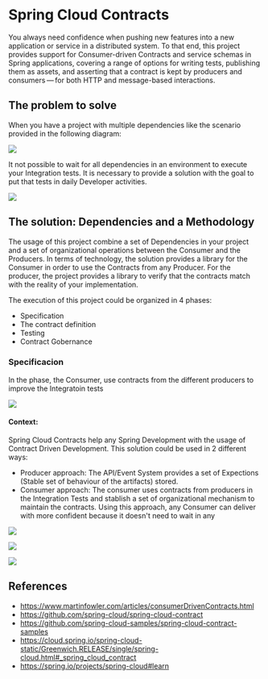# Spring Cloud Contracts

You always need confidence when pushing new features into a new application or service in a distributed system. To that end, this project provides support for Consumer-driven Contracts and service schemas in Spring applications, covering a range of options for writing tests, publishing them as assets, and asserting that a contract is kept by producers and consumers — for both HTTP and message-based interactions.

## The problem to solve

When you have a project with multiple dependencies like the scenario provided in the following diagram:

![](Deps.png)

It not possible to wait for all dependencies in an environment to execute your Integration tests. It is necessary to provide a solution with the goal to put that tests in daily Developer activities.

![](Stubs2.png)

## The solution: Dependencies and a Methodology

The usage of this project combine a set of Dependencies in your project and a set of organizational operations between the Consumer and the Producers. In terms of technology, the solution provides a library for the Consumer in order to use the Contracts from any Producer. For the producer, the project provides a library to verify that the contracts match with the reality of your implementation. 

The execution of this project could be organized in 4 phases:

- Specification
- The contract definition
- Testing
- Contract Gobernance

### Specificacion

In the phase, the Consumer, use contracts from the different producers to improve the Integratoin tests

![](1.jpg)

#### Context:

Spring Cloud Contracts help any Spring Development with the usage of Contract Driven Development. This solution could be used in 2 different ways: 

- Producer approach: The API/Event System provides a set of Expections (Stable set of behaviour of the artifacts) stored.
- Consumer approach: The consumer uses contracts from producers in the Integration Tests and stablish a set of organizational mechanism to maintain the contracts. Using this approach, any Consumer can deliver with more confident because it doesn't need to wait in any 

![](2.jpg)

![](3.jpg)

![](4.jpg)

## References

- https://www.martinfowler.com/articles/consumerDrivenContracts.html
- https://github.com/spring-cloud/spring-cloud-contract
- https://github.com/spring-cloud-samples/spring-cloud-contract-samples
- https://cloud.spring.io/spring-cloud-static/Greenwich.RELEASE/single/spring-cloud.html#_spring_cloud_contract
- https://spring.io/projects/spring-cloud#learn

